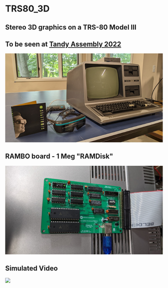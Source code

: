# TRS80_3D

## Stereo 3D graphics on a TRS-80 Model III

## To be seen at [Tandy Assembly 2022](http://www.tandyassembly.com/)

![](images\teaser.jpg)

## RAMBO board - 1 Meg "RAMDisk"

![](images/rambo.jpg)

## Simulated Video

[![](https://img.youtube.com/vi/C2Snq5kJTW0/0.jpg)](https://www.youtube.com/watch?v=C2Snq5kJTW0)
